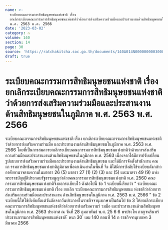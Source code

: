 ```yaml
---
name: >-
  ระเบียบคณะกรรมการสิทธิมนุษยชนแห่งชาติ เรื่อง
  ยกเลิกระเบียบคณะกรรมการสิทธิมนุษยชนแห่งชาติว่าด้วยการส่งเสริมความร่วมมือและประสานงานด้านสิทธิมนุษยชนในภูมิภาค
  พ.ศ. 2563 พ.ศ. 2566
date: '2023-03-02'
category: ก
volume: 140
section: 14
page: 30
source: 'https://ratchakitcha.soc.go.th/documents/140A014N0000000003000.pdf'
draft: true
---
```


# ระเบียบคณะกรรมการสิทธิมนุษยชนแห่งชาติ เรื่อง ยกเลิกระเบียบคณะกรรมการสิทธิมนุษยชนแห่งชาติว่าด้วยการส่งเสริมความร่วมมือและประสานงานด้านสิทธิมนุษยชนในภูมิภาค พ.ศ. 2563 พ.ศ. 2566

ระเบียบคณะกรรมการสิทธิมนุษยชนแห่งชาติ เรื่อง ยกเลิกระเบียบคณะกรรมการสิทธิมนุษยชนแห่งชาติว่าด้วยการส่งเสริมความร่วมมือ และประสานงานด้านสิทธิมนุษยชนในภูมิภาค พ.ศ. 2563 พ.ศ. 2566 โดยที่เป็นการสมควรยกเลิกระเบียบคณะกรรมการสิทธิมนุษยชนแห่งชาติว่าด้วยการส่งเสริม ความร่วมมือและประสานงานด้านสิทธิมนุษยชนในภูมิภาค พ.ศ. 2563 เนื่องจากได้มีการปรับเปลี่ยน รูปแบบการส่งเสริมความร่วมมือและประสานงานด้านสิทธิมนุษยชน และได้มีการจัดตั้งสำนักงาน คณ ะก รรมการสิทธิมนุษยชนแห่งชาติภูมิภาคเพื่อดาเนินงานในพื้นที่ จึง มิได้มีการบังคับใช้ระเบียบดังกล่าว อาศัยอานาจตามความในมาตรา 26 (5) มาตรา 27 (1) (2) (3) และ (5) และมาตรา 49 (9) แห่งพระราชบัญญัติประกอบรัฐธรรมนูญว่าด้วยคณะกรรมการสิทธิมนุษยชนแห่งชาติ พ.ศ. 2560 คณะกรรมการสิทธิมนุษยชนแห่งชาติจึงออกระเบียบไว้ ดังต่อไปนี้ ข้อ 1 ระเบียบนี้เรียกว่า “ ระเบียบคณะกรรมการสิทธิมนุษยชนแห่งชาติ เรื่อง ยกเลิก ระเบียบคณะกรรมการสิทธิมนุษยชนแ ห่งชาติว่าด้วยการส่งเสริมความร่วมมือและประสานงาน ด้านสิทธิมนุษยชนในภูมิภาค พ.ศ. 2563 พ.ศ. 2566 ” ข้อ 2 ระเบียบนี้ให้ใช้บังคับตั้งแต่วันถัดจากวันประกาศในราชกิจจานุเบกษาเป็นต้นไป ข้อ 3 ให้ยกเลิกระเบียบคณะกรรมการสิทธิมนุษยชนแห่งชาติว่าด้วยการส่งเสริมความร่ วมมือ และประสานงานด้านสิทธิมนุษยชนในภูมิภาค พ.ศ. 2563 ประกาศ ณ วันที่ 28 กุมภาพันธ์ พ.ศ. 25 6 6 พรประไพ กาญจนรินทร์ ประธานกรรมการสิทธิมนุษยชนแห่งชาติ ้ หนา 30 ่ เลม 140 ตอนที่ 14 ก ราชกิจจานุเบกษา 3 มีนาคม 2566
